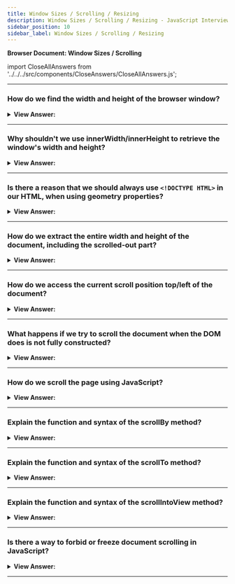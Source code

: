 ```yaml
---
title: Window Sizes / Scrolling / Resizing
description: Window Sizes / Scrolling / Resizing - JavaScript Interview Questions & Answers
sidebar_position: 10
sidebar_label: Window Sizes / Scrolling / Resizing
---
```


**Browser Document: Window Sizes / Scrolling**

import CloseAllAnswers from '../../../src/components/CloseAnswers/CloseAllAnswers.js';

<CloseAllAnswers />

---

### How do we find the width and height of the browser window?

<details>
  <summary><strong>View Answer:</strong></summary>
  <div>
  <div><strong>Interview Response:</strong> To extact the window width and height, we can use the clientWidth/clientHeight of document.documentElement. Using this approach is the correct way to extract the width and height of the window, not window.innerWidth/innerHeight.
    </div><br />
  <div><strong className="codeExample">Code Example:</strong><br /><br />

  <div></div>

```js
// full window width
alert(window.innerWidth);

// window width minus the scrollbar
alert(document.documentElement.clientWidth);
```

  </div>
  </div>
</details>

---

### Why shouldn't we use innerWidth/innerHeight to retrieve the window's width and height?

<details>
  <summary><strong>View Answer:</strong></summary>
  <div>
  <div><strong>Interview Response:</strong> Browsers also support properties like window.innerWidth/innerHeight. They look like what we want, but they are not. If a scrollbar exists and takes up some space, clientWidth/clientHeight delivers the width/height without it (subtracts it). In other words, they return the width and height of the visible portion of the page that is accessible for content. The window.innerWidth/innerHeight properties include the scrollbar in their computation. Most of the time, we require the available window width. We should utilize documentElement.clientHeight/clientWidth to draw or place things within the scrollbar (if any).
    </div><br />
  <div><strong className="codeExample">Code Example:</strong><br /><br />

  <div></div>

```js
// full window width
alert(window.innerWidth); // includes the scrollbar size in the return value

// window width minus the scrollbar
alert(document.documentElement.clientWidth);
```

  </div>
  </div>
</details>

---

### Is there a reason that we should always use `<!DOCTYPE HTML>` in our HTML, when using geometry properties?

<details>
  <summary><strong>View Answer:</strong></summary>
  <div>
  <div><strong>Interview Response:</strong> When there is no &#8249;!DOCTYPE HTML&#8250; in HTML, top-level geometric properties may behave outside their intended behavior. Strange things are possible. We should alwaYs use !DOCTYPE HTML in modern web application development.
    </div>
  </div>
</details>

---

### How do we extract the entire width and height of the document, including the scrolled-out part?

<details>
  <summary><strong>View Answer:</strong></summary>
  <div>
  <div><strong>Interview Response:</strong> Theoretically, because the root document element document.documentElement and it encloses all of the information, we could measure the total size of the document as document.documentElement.scrollWidth/scrollHeight. However, these attributes do not operate as intended on that element throughout the entire page. If there is no scroll in Chrome/Safari/Opera, documentElement.scrollHeight may be smaller than documentElement.clientHeight! Isn't it strange? To acquire the complete document height with confidence, we should take the greatest of these properties.
    </div><br />
  <div><strong className="codeExample">Code Example:</strong><br /><br />

  <div></div>

```js
let scrollHeight = Math.max(
  document.body.scrollHeight,
  document.documentElement.scrollHeight,
  document.body.offsetHeight,
  document.documentElement.offsetHeight,
  document.body.clientHeight,
  document.documentElement.clientHeight
);

alert('Full document height, with scrolled out part: ' + scrollHeight);
```

  </div>
  </div>
</details>

---

### How do we access the current scroll position top/left of the document?

<details>
  <summary><strong>View Answer:</strong></summary>
  <div>
  <div><strong>Interview Response:</strong> The current scroll is available in the special properties, window.pageXOffset/pageYOffset, which are read-only. This state ensures that we extract the current scroll state in all browsers.</div><br />
  <div><strong>Technical Response:</strong> DOM elements' scrollLeft/scrollTop attributes contain the current scroll state. document.documentElement is used for document scrolling. Most browsers support scrollLeft/scrollTop, except older WebKit-based browsers like Safari (bug 5991), where we need to use document.body instead of document.documentElement. Fortunately, we don't have to remember these quirks because the scroll gets provided in the read-only special properties window.pageXOffset/pageYOffset.
  </div><br />
  <div><strong className="codeExample">Code Example:</strong><br /><br />

  <div></div>

```js
alert('Current scroll from the top: ' + window.pageYOffset);
alert('Current scroll from the left: ' + window.pageXOffset);
```

  </div>
  </div>
</details>

---

### What happens if we try to scroll the document when the DOM does is not fully constructed?

<details>
  <summary><strong>View Answer:</strong></summary>
  <div>
  <div><strong>Interview Response:</strong> If we try to scroll the page with a script in &#8249;head&#8250;, it fails because the DOM is not fully built. It is common to place these scripts at the bottom of the document or in a deferred script.</div><br />
  <div><strong>Technical Response:</strong> To scroll the page with JavaScript, the DOM must be fully constructed. For example, attempting to scroll the page with a script in the &#8249;head&#8250; fails because the DOM is not fully built. It is common to place these scripts at the bottom of the document or in a deferred script. The defer property instructs the browser not to wait for the script to complete. Instead, the browser continues processing the HTML and building the DOM. The script loads "in the background" and starts when the DOM fully builds.
  </div><br />
  <div><strong className="codeExample">Code Example:</strong><br /><br />

  <div></div>

```html
<p>...content before script...</p>

<script
  defer
  src="https://javascript.info/article/script-async-defer/long.js?speed=1"
></script>

<!-- visible immediately -->
<p>...content after script...</p>
```

  </div>
  </div>
</details>

---

### How do we scroll the page using JavaScript?

<details>
  <summary><strong>View Answer:</strong></summary>
  <div>
  <div><strong>Interview Response:</strong> The simplest solution is to use the special methods window.scrollBy(x,y) and window.scrollTo(pageX,pageY). These methods function in the same way for all browsers.</div><br />
  <div><strong>Technical Response:</strong> Regular items can be scrolled by adjusting the scrollTop/scrollLeft values. We implement this for the page by using document.documentElement.scrollTop/scrollLeft (except in Safari, where we should use document.body.scrollTop/Left instead). Another option is to use the specific methods window.scrollBy(x,y) and window.scrollTo(x,y) (pageX,pageY). These approaches function in the same way for all browsers.
  </div>
  </div>
</details>

---

### Explain the function and syntax of the scrollBy method?

<details>
  <summary><strong>View Answer:</strong></summary>
  <div>
  <div><strong>Interview Response:</strong> The scrollBy(x,y) method scrolls the page related to its current location. ScrollBy(0,10), for example, scrolls the page 10px down. It uses two non-optional parameters, including the x and y coordinates. An additional parameter option, ScrollToOptions, accesses left, top, and behavior properties in a dictionary object.
    </div><br />
  <div><strong className="codeExample">Syntax:</strong><br /><br />

  <div></div>

```js
window.scrollBy(x - coord, y - coord);
window.scrollBy(options);
```

  </div><br />
  <div><strong className="codeExample">Code Example:</strong><br /><br />

  <div></div>

```js
// To scroll down one page:
window.scrollBy(0, window.innerHeight);

// Using scrollBy Options object
window.scrollBy({
  top: 100,
  left: 100,
  behavior: 'smooth',
});
```

  </div>
  </div>
</details>

---

### Explain the function and syntax of the scrollTo method?

<details>
  <summary><strong>View Answer:</strong></summary>
  <div>
  <div><strong>Interview Response:</strong> The scrollTo(pageX,pageY) method scrolls the page to absolute coordinates, such that the top-left corner of the viewable area has coordinates (pageX, pageY) relative to the top-left corner of the document.
    </div><br />
  <div><strong className="codeExample">Syntax:</strong><br /><br />

  <div></div>

```js
window.scrollTo(x - coord, y - coord);
window.scrollTo(options);
```

  </div><br />
  <div><strong className="codeExample">Code Example:</strong><br /><br />

  <div></div>

```js
// Using scrollTo Options object
window.scrollTo({
  top: 100,
  left: 100,
  behavior: 'smooth',
});
```

:::note
It is like setting scrollLeft/scrollTop. To scroll to the beginning, we can use scrollTo(0,0). These methods function in the same way for all browsers. Window.scrollTo() moves the cursor to a specific set of coordinates in the document. The scrollTo() method of the element interface scrolls to a particular set of coordinates inside a given element.
:::

  </div>
  </div>
</details>

---

### Explain the function and syntax of the scrollIntoView method?

<details>
  <summary><strong>View Answer:</strong></summary>
  <div>
  <div><strong>Interview Response:</strong> The call to elem. scrollIntoView(top) scrolls the page to reveal elem. There is just one boolean parameter. If top=true (that is the default), the page scrolls to make elem appear on the top of the window. The upper edge of the element aligns with the window top. If top=false, the page scrolls to make elem appear at the bottom. The bottom edge of the element aligns with the window bottom.
    </div>
  </div>
</details>

---

### Is there a way to forbid or freeze document scrolling in JavaScript?

<details>
  <summary><strong>View Answer:</strong></summary>
  <div>
  <div><strong>Interview Response:</strong> It’s enough to set document.body.style.overflow = "hidden" to make the document un-scrollable. The page will "freeze" when it is currently scrolling. The same technique stops the scroll for additional components, not just for document.body. The disadvantage of this strategy is that the scrollbar vanishes, impacting the presentation of the document.
    </div><br />
  <div><strong className="codeExample">Code Example:</strong><br /><br />

  <div></div>

```js
// Freeze the page
document.body.style.overflow = 'hidden';

// Unfreeze the page
document.body.style.overflow = '';
```

:::note
If it occupied some space, that space is now free, and the content “jumps” to fill it. That looks odd, but if we compare clientWidth before and after the freeze, there is a workaround. If it increased (the scrollbar disappeared), add padding to document.body in place of the scrollbar to keep the content width the same.
:::

  </div>
  </div>
</details>

---

